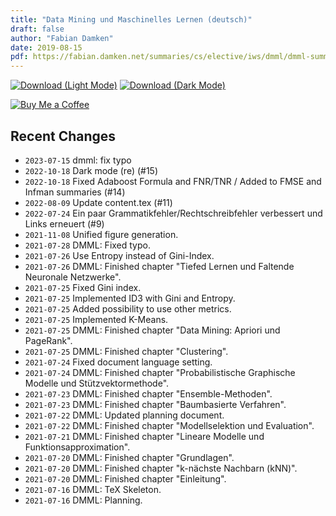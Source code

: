 ```yaml
---
title: "Data Mining und Maschinelles Lernen (deutsch)"
draft: false
author: "Fabian Damken"
date: 2019-08-15
pdf: https://fabian.damken.net/summaries/cs/elective/iws/dmml/dmml-summary.pdf
---
```


[![Download (Light Mode)](/download.png)](dmml-summary.pdf)
[![Download (Dark Mode)](/download-dark.png)](dmml-summary-dark.pdf)

[![Buy Me a Coffee](/kofi.png)](https://ko-fi.com/fdamken)

## Recent Changes
- `2023-07-15` dmml: fix typo
- `2022-10-18` Dark mode (re) (#15)
- `2022-10-18` Fixed Adaboost Formula and FNR/TNR / Added to FMSE and Infman summaries (#14)
- `2022-08-09` Update content.tex (#11)
- `2022-07-24` Ein paar Grammatikfehler/Rechtschreibfehler verbessert und Links erneuert (#9)
- `2021-11-08` Unified figure generation.
- `2021-07-28` DMML: Fixed typo.
- `2021-07-26` Use Entropy instead of Gini-Index.
- `2021-07-26` DMML: Finished chapter "Tiefed Lernen und Faltende Neuronale Netzwerke".
- `2021-07-25` Fixed Gini index.
- `2021-07-25` Implemented ID3 with Gini and Entropy.
- `2021-07-25` Added possibility to use other metrics.
- `2021-07-25` Implemented K-Means.
- `2021-07-25` DMML: Finished chapter "Data Mining: Apriori und PageRank".
- `2021-07-25` DMML: Finished chapter "Clustering".
- `2021-07-24` Fixed document language setting.
- `2021-07-24` DMML: Finished chapter "Probabilistische Graphische Modelle und Stützvektormethode".
- `2021-07-23` DMML: Finished chapter "Ensemble-Methoden".
- `2021-07-23` DMML: Finished chapter "Baumbasierte Verfahren".
- `2021-07-22` DMML: Updated planning document.
- `2021-07-22` DMML: Finished chapter "Modellselektion und Evaluation".
- `2021-07-21` DMML: Finished chapter "Lineare Modelle und Funktionsapproximation".
- `2021-07-20` DMML: Finished chapter "Grundlagen".
- `2021-07-20` DMML: Finished chapter "k-nächste Nachbarn (kNN)".
- `2021-07-20` DMML: Finished chapter "Einleitung".
- `2021-07-16` DMML: TeX Skeleton.
- `2021-07-16` DMML: Planning.
